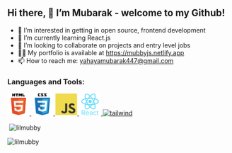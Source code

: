 ## Hi there, 👋  I’m Mubarak - welcome to my Github!

- 👀 I’m interested in getting in open source, frontend development 
- 🌱 I’m currently learning React.js 
- 💞️ I’m looking to collaborate on projects  and entry level jobs 
- 🧑‍💻 My portfolio is available at https://mubbyjs.netlify.app 
- 📫 How to reach me: yahayamubarak447@gmail.com 

<!---
lilmubby/lilmubby is a ✨ special ✨ repository because its `README.md` (this file) appears on your GitHub profile.
You can click the Preview link to take a look at your changes.
--->



<h3 align="left">Languages and Tools:</h3> 
<p align="left"> 
<a href="https://www.w3.org/html/" target="_blank"> <img src="https://raw.githubusercontent.com/devicons/devicon/master/icons/html5/html5-original-wordmark.svg" alt="html5" width="50" height="50"/> </a> 
<a href="https://www.w3schools.com/css/" target="_blank"> <img src="https://raw.githubusercontent.com/devicons/devicon/master/icons/css3/css3-original-wordmark.svg" alt="css3" width="50" height="50"/> </a> 
<a href="https://developer.mozilla.org/en-US/docs/Web/JavaScript" target="_blank"> <img src="https://raw.githubusercontent.com/devicons/devicon/master/icons/javascript/javascript-original.svg" alt="javascript" width="50" height="50"/> </a> 
<a href="https://reactjs.org/" target="_blank"> <img src="https://raw.githubusercontent.com/devicons/devicon/master/icons/react/react-original-wordmark.svg" alt="react" width="50" height="50"/> </a> 
<a href="https://tailwindcss.com/" target="_blank" rel="noreferrer"> <img src="https://www.vectorlogo.zone/logos/tailwindcss/tailwindcss-icon.svg" alt="tailwind" width="40" height="40"/> </a>
</p>

<p>&nbsp;<img align="center" src="https://github-readme-stats.vercel.app/api?username=lilmubby&show_icons=true&locale=en" alt="lilmubby" /></p>
<p><img align="center" src="https://github-readme-streak-stats.herokuapp.com/?user=lilmubby&" alt="lilmubby" /></p>
